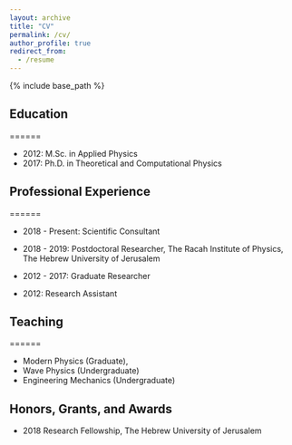 ```yaml
---
layout: archive
title: "CV"
permalink: /cv/
author_profile: true
redirect_from:
  - /resume
---
```


{% include base_path %}

## Education
======
* 2012: M.Sc. in Applied Physics
* 2017: Ph.D. in Theoretical and Computational Physics

## Professional Experience 
======
* 2018 - Present: Scientific Consultant
  
* 2018 - 2019: Postdoctoral Researcher, The Racah Institute of Physics, The Hebrew University of Jerusalem 

* 2012 - 2017: Graduate Researcher 

* 2012: Research Assistant 
   
## Teaching    
======
  * Modern Physics (Graduate), 
  * Wave Physics (Undergraduate)
  * Engineering Mechanics (Undergraduate)

## Honors, Grants, and Awards
* 2018 Research Fellowship, The Hebrew University of Jerusalem 
